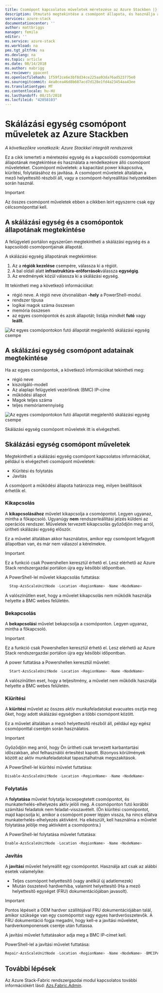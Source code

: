 ```yaml
---
title: Csomópont kapcsolatos műveletek méretezése az Azure Stackben |} A Microsoft Docs
description: Útmutató megtekintése a csomópont állapota, és használja a kiürítési leállítása a, és ha megszakad a csomópont műveleteket az Azure Stackkel integrált rendszereknél.
services: azure-stack
documentationcenter: ''
author: mattbriggs
manager: femila
editor: ''
ms.service: azure-stack
ms.workload: na
pms.tgt_pltfrm: na
ms.devlang: na
ms.topic: article
ms.date: 08/14/2018
ms.author: mabrigg
ms.reviewer: ppacent
ms.openlocfilehash: 1f59f2ce6e3bf8d34ce225aa93da76ad523775e0
ms.sourcegitcommit: 4ea0cea46d8b607acd7d128e1fd4a23454aa43ee
ms.translationtype: MT
ms.contentlocale: hu-HU
ms.lasthandoff: 08/15/2018
ms.locfileid: "42058103"
---
```

# <a name="scale-unit-node-actions-in-azure-stack"></a>Skálázási egység csomópont műveletek az Azure Stackben

*A következőkre vonatkozik: Azure Stackkel integrált rendszerek*

Ez a cikk ismerteti a méretezési egység és a kapcsolódó csomópontokat állapotának megtekintése és használata a rendelkezésre álló csomópont műveleteket. Csomópont műveletek: a kapacitást power kikapcsolva, kiürítési, folytatásához és javítása. A csomópont műveletek általában a mező helyettesítő részből áll, vagy a csomópont-helyreállítási helyzetekben során használ.

> [!Important]  
> Az összes csomópont műveletek ebben a cikkben leírt egyszerre csak egy célcsomóponttal kell.


## <a name="view-the-status-of-a-scale-unit-and-its-nodes"></a>A skálázási egység és a csomópontok állapotának megtekintése

A felügyeleti portálon egyszerűen megtekintheti a skálázási egység és a kapcsolódó csomópontjainak állapotát.

A skálázási egység állapotának megtekintése:

1. Az a **régiók kezelése** csempére, válassza ki a régiót.
2. A bal oldali alatt **infrastruktúra-erőforrások**válassza **egységig**.
3. Az eredmények közül válassza ki a skálázási egység.
 
Itt tekintheti meg a következő információkat:

- régió neve. A régió neve útvonalában **-hely** a PowerShell-modul.
- rendszer típusa
- logikai magok száma összesen
- memória összesen
- az egyes csomópontok és azok állapotát; listája mindkét **futó** vagy **leállt**.

![Az egyes csomópontokon futó állapotát megjelenítő skálázási egység csempe](media/azure-stack-node-actions/ScaleUnitStatus.PNG)

## <a name="view-information-about-a-scale-unit-node"></a>A skálázási egység csomópont adatainak megtekintése

Ha az egyes csomópontok, a következő információkat tekintheti meg:

- régió neve
- kiszolgáló-modell
- Az alaplapi felügyeleti vezérlőnek (BMC) IP-címe
- működési állapot
- Magok teljes száma
- teljes memóriamennyiség
 
![Az egyes csomópontokon futó állapotát megjelenítő skálázási egység csempe](media/azure-stack-node-actions/NodeActions.PNG)

Skálázási egység csomópont műveletek itt is elvégezheti.

## <a name="scale-unit-node-actions"></a>Skálázási egység csomópont műveletek

Megtekintheti a skálázási egység csomópont kapcsolatos információkat, például is elvégezheti csomópont műveletek:

- Kiürítési és folytatás
- Javítás

A csomópont a működési állapota határozza meg, milyen beállítások érhetők el.

### <a name="power-off"></a>Kikapcsolás

A **kikapcsolásához** művelet kikapcsolja a csomópontot. Legyen ugyanaz, mintha a főkapcsoló. Ugyanúgy **nem** rendszerleállítási jelzés küldeni az operációs rendszer. Műveletek tervezett kikapcsolás győződjön meg arról, ürítheti skálázási egység először.

Ez a művelet általában akkor használatos, amikor egy csomópont lefagyott állapotban van, és már nem válaszol a kérelmekre.

> [!Important] 
> Ez a funkció csak Powershellen keresztül érhető el. Lesz elérhető az Azure Stack rendszergazdai portálon újra egy későbbi időpontban.


A PowerShell-lel művelet kikapcsolás futtatása:

````PowerShell
  Stop-AzsScaleUnitNode -Location <RegionName> -Name <NodeName>
```` 

A valószínűtlen eset, hogy a művelet kikapcsolás nem működik használja helyette a BMC webes felületén.

### <a name="power-on"></a>Bekapcsolás

A **bekapcsolási** művelet bekapcsolja a csomóponton. Legyen ugyanaz, mintha a főkapcsoló. 

> [!Important] 
> Ez a funkció csak Powershellen keresztül érhető el. Lesz elérhető az Azure Stack rendszergazdai portálon újra egy későbbi időpontban.

A power futtatása a Powershellen keresztül művelet:

````PowerShell
  Start-AzsScaleUnitNode -Location <RegionName> -Name <NodeName>
````

A valószínűtlen eset, hogy a teljesítmény, a művelet nem működik használja helyette a BMC webes felületén.

### <a name="drain"></a>Kiürítési

A **kiürítési** művelet az összes aktív munkafeladatokat evacuates osztja meg őket, hogy adott skálázási egységben a többi csomópont között.

Ez a művelet általában a mező helyettesítő részből áll, például egy egész csomóponttal cseréjén során használatos.

> [!IMPORTANT]  
> Győződjön meg arról, hogy Ön ürítheti csak tervezett karbantartási időszakban, ahol felhasználói értesítést kapott. Bizonyos körülmények között az aktív munkafeladatokat tapasztalhatnak megszakítások.

A PowerShell-lel kiürítési művelet futtatása:

  ````PowerShell
  Disable-AzsScaleUnitNode -Location <RegionName> -Name <NodeName>
  ````

### <a name="resume"></a>Folytatás

A **folytatása** művelet folytatja lecsepegtetett csomópontot, és munkaterhelés-elhelyezés aktív jelöli meg. A csomóponton futó korábbi számítási feladatok nem feladat-visszavételt. (Ön kiürítési csomópontot, majd kapcsolja ki, amikor a csomópont power lépjen vissza, ha nincs ellátva munkaterhelés-elhelyezés aktívként. Ha elkészült, kell használnia a művelet folytatása jelölje meg aktívként a csomópontra.)

A PowerShell-lel folytatása művelet futtatása:

  ````PowerShell
  Enable-AzsScaleUnitNode -Location <RegionName> -Name <NodeName>
  ````

### <a name="repair"></a>Javítás

A **javítási** művelet helyreállít egy csomópontot. Használja azt csak az alábbi esetek valamelyike:

- Teljes csomópont helyettesítő (vagy anélkül új adatlemezek)
- Miután összetevő hardverhiba, valamint helyettesítő (Ha a mező helyettesítő egységet (FRU) dokumentációjában javasolt).

> [!IMPORTANT]  
> Pontos lépéseit a OEM hardver szállítójával FRU dokumentációjában talál, amikor szüksége van egy csomópontot vagy egyes hardverösszetevők. A FRU dokumentáció fogja megadni, hogy kell-e a javítási műveletet, hardverkomponensek cseréje után futtassa.  

A javítási művelet futtatásakor adja meg a BMC IP-címet kell. 

PowerShell-lel a javítási művelet futtatása:

  ````PowerShell
  Repair-AzsScaleUnitNode -Location <RegionName> -Name <NodeName> -BMCIPAddress <BMCIPAddress>
  ````

## <a name="next-steps"></a>További lépések

Az Azure Stack-Fabric rendszergazdai modul kapcsolatos további információkért lásd: [Azs.Fabric.Admin](https://docs.microsoft.com/powershell/module/azs.fabric.admin/?view=azurestackps-1.4.0).
